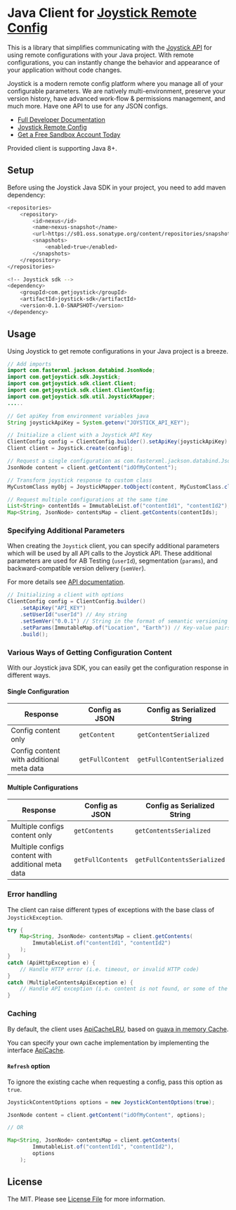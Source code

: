 # Java Client for [Joystick Remote Config](https://www.getjoystick.com/)

This is a library that simplifies communicating with the [Joystick API](https://docs.getjoystick.com/) for using remote configurations with your Java project. With remote configurations, you can instantly change the behavior and appearance of your application without code changes.

Joystick is a modern remote config platform where you manage all of your configurable parameters. We are natively multi-environment, preserve your version history, have advanced work-flow & permissions management, and much more. Have one API to use for any JSON configs.

- [Full Developer Documentation](https://docs.getjoystick.com)
- [Joystick Remote Config](https://getjoystick.com)
- [Get a Free Sandbox Account Today](https://app.getjoystick.com/onboarding)

Provided client is supporting Java 8+.

## Setup

Before using the Joystick Java SDK in your project, you need to add maven dependency:

```sh
<repositories>
    <repository>
        <id>nexus</id>
        <name>nexus-snapshot</name>
        <url>https://s01.oss.sonatype.org/content/repositories/snapshots</url>
        <snapshots>
            <enabled>true</enabled>
        </snapshots>
    </repository>
</repositories>

<!-- Joystick sdk -->
<dependency>
    <groupId>com.getjoystick</groupId>
    <artifactId>joystick-sdk</artifactId>
    <version>0.1.0-SNAPSHOT</version>
</dependency>
```

## Usage

Using Joystick to get remote configurations in your Java project is a breeze.

```java
// Add imports
import com.fasterxml.jackson.databind.JsonNode;
import com.getjoystick.sdk.Joystick;
import com.getjoystick.sdk.client.Client;
import com.getjoystick.sdk.client.ClientConfig;
import com.getjoystick.sdk.util.JoystickMapper;
.....

// Get apiKey from environment variables java
String joystickApiKey = System.getenv("JOYSTICK_API_KEY");

// Initialize a client with a Joystick API Key
ClientConfig config = ClientConfig.builder().setApiKey(joystickApiKey).build();
Client client = Joystick.create(config);

// Request a single configuration as com.fasterxml.jackson.databind.JsonNode object
JsonNode content = client.getContent("idOfMyContent");

// Transform joystick response to custom class
MyCustomClass myObj = JoystickMapper.toObject(content, MyCustomClass.class);

// Request multiple configurations at the same time
List<String> contentIds = ImmutableList.of("contentId1", "contentId2");
Map<String, JsonNode> contentsMap = client.getContents(contentIds);

```

### Specifying Additional Parameters

When creating the `Joystick` client, you can specify additional parameters which will be used by all API calls to the Joystick API. These additional parameters are used for AB Testing (`userId`), segmentation (`params`), and backward-compatible version delivery (`semVer`).

For more details see [API documentation](https://docs.getjoystick.com/api-reference/).

```java
// Initializing a client with options
ClientConfig config = ClientConfig.builder()
    .setApiKey("API_KEY")
    .setUserId("userId") // Any string
    .setSemVer("0.0.1") // String in the format of semantic versioning
    .setParams(ImmutableMap.of("Location", "Earth")) // Key-value pairs of strings, numbers, or booleans
    .build();
```

### Various Ways of Getting Configuration Content

With our Joystick java SDK, you can easily get the configuration response in different ways.

#### Single Configuration
| Response | Config as JSON | Config as Serialized String |
|----------|----------|----------|
| Config content only |   `getContent`   |   `getContentSerialized`   |
| Config content with additional meta data |   `getFullContent`   |   `getFullContentSerialized`   |


#### Multiple Configurations
| Response | Config as JSON | Config as Serialized String |
|----------|----------|----------|
| Multiple configs content only |   `getContents`   |   `getContentsSerialized`   |
| Multiple configs content with additional meta data |   `getFullContents`   |   `getFullContentsSerialized`   |

### Error handling

The client can raise different types of exceptions with the base class of `JoystickException`.

```java
try {
    Map<String, JsonNode> contentsMap = client.getContents(
        ImmutableList.of("contentId1", "contentId2")
    );
}
catch (ApiHttpException e) {
    // Handle HTTP error (i.e. timeout, or invalid HTTP code)
}
catch (MultipleContentsApiException e) {
    // Handle API exception (i.e. content is not found, or some of the keys can't be retrieved)
}
```

### Caching

By default, the client uses [ApiCacheLRU](./src/main/java/com/getjoystick/sdk/cache/impl/ApiCacheLRU.java), based on [guava in memory Cache](https://guava.dev/releases/21.0/api/docs/com/google/common/cache/Cache.html).

You can specify your own cache implementation by implementing the interface [ApiCache](./src/main/java/com/getjoystick/sdk/cache/ApiCache.java).

#### `Refresh` option

To ignore the existing cache when requesting a config, pass this option as `true`.

```java
JoystickContentOptions options = new JoystickContentOptions(true);

JsonNode content = client.getContent("idOfMyContent", options);

// OR

Map<String, JsonNode> contentsMap = client.getContents(
        ImmutableList.of("contentId1", "contentId2"),
        options
    );
```

## License

The MIT. Please see [License File](LICENSE.md) for more information.
